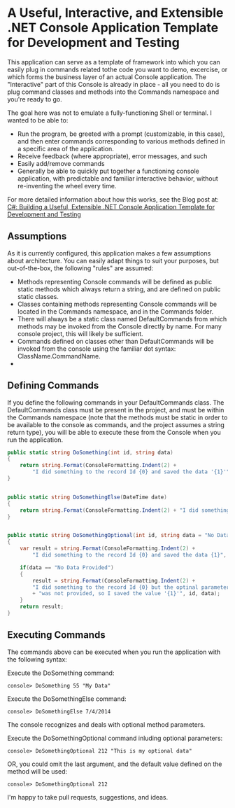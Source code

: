 A Useful, Interactive, and Extensible .NET Console Application Template for Development and Testing
===================================================================================================

This application can serve as a template of framework into which you can easily plug in commands related tothe code you want to demo, excercise, or which forms the business layer of an actual Console application. The "Interactive" part of this Console is already in place - all you need to do is plug command classes and methods into the Commands namespace and you're ready to go. 

The goal here was not to emulate a fully-functioning Shell or terminal. I wanted to be able to:

* Run the program, be greeted with a prompt (customizable, in this case), and then enter commands corresponding to various methods defined in a specific area of the application. 
* Receive feedback (where appropriate), error messages, and such 
* Easily add/remove commands 
* Generally be able to quickly put together a functioning console application, with predictable and familiar interactive behavior, without re-inventing the wheel every time.  

For more detailed information about how this works, see the Blog post at: [C#: Building a Useful, Extensible .NET Console Application Template for Development and Testing](http://typecastexception.com/post/2014/09/07/C-Building-a-Useful-Extensible-NET-Console-Application-Template-for-Development-and-Testing.aspx)

Assumptions
-----------

As it is currently configured, this application makes a few assumptions about architecture. You can easily adapt things to suit your purposes, but out-of-the-box, the following "rules" are assumed:

* Methods representing Console commands will be defined as public static methods which always return a string, and are defined on public static classes. 
* Classes containing methods representing Console commands will be located in the Commands namespace, and in the Commands folder. 
* There will always be a static class named DefaultCommands from which methods may be invoked from the Console directly by name. For many console project, this will likely be sufficient. 
* Commands defined on classes other than DefaultCommands will be invoked from the console using the familiar dot syntax: ClassName.CommandName. 
* 
Defining Commands
-----------------

If you define the following commands in your DefaultCommands class. The DefaultCommands class must be present in the project, and must be within the Commands namespace (note that the methods must be static in order to be available to the console as commands, and the project assumes a string return type), you will be able to execute these from the Console when you run the application. 

```csharp
public static string DoSomething(int id, string data)
{
    return string.Format(ConsoleFormatting.Indent(2) + 
        "I did something to the record Id {0} and saved the data '{1}'", id, data);
}


public static string DoSomethingElse(DateTime date)
{
    return string.Format(ConsoleFormatting.Indent(2) + "I did something else on {0}", date);
}


public static string DoSomethingOptional(int id, string data = "No Data Provided")
{
    var result = string.Format(ConsoleFormatting.Indent(2) + 
        "I did something to the record Id {0} and saved the data {1}", id, data);

    if(data == "No Data Provided")
    {
        result = string.Format(ConsoleFormatting.Indent(2) + 
        "I did something to the record Id {0} but the optinal parameter "
        + "was not provided, so I saved the value '{1}'", id, data);
    }
    return result;
}
```

Executing Commands
------------------

The commands above can be executed when you run the application with the following syntax:

Execute the DoSomething command:

```
console> DoSomething 55 "My Data"
```

Execute the DoSomethingElse command:

```
console> DoSomethingElse 7/4/2014
```
The console recognizes and deals with optional method parameters. 

Execute the DoSomethingOptional command inluding optional parameters:

```
console> DoSomethingOptional 212 "This is my optional data"
```

OR, you could omit the last argument, and the default value defined on the method will be used:

```
console> DoSomethingOptional 212
```

I'm happy to take pull requests, suggestions, and ideas. 
